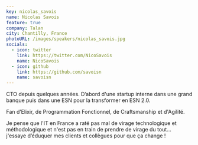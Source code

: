 ```yaml
---
key: nicolas_savois
name: Nicolas Savois
feature: true
company: Talan
city: Chantilly, France
photoURL: /images/speakers/nicolas_savois.jpg
socials:
  - icon: twitter
    link: https://twitter.com/NicoSavois
    name: NicoSavois
  - icon: github
    link: https://github.com/savoisn
    name: savoisn
---
```


CTO depuis quelques années. D’abord d'une startup interne dans une grand banque puis dans une ESN pour la transformer en ESN 2.0.

Fan d’Elixir, de Programmation Fonctionnel, de Craftsmanship et d'Agilité.

Je pense que l'IT en France a raté pas mal de virage technologique et méthodologique et n'est pas en train de prendre de virage du tout... j'essaye d’éduquer mes clients et collègues pour que ça change !